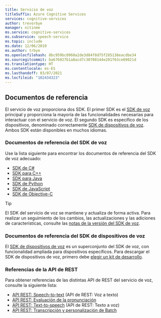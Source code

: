 ```yaml
---
title: Servicio de voz
titleSuffix: Azure Cognitive Services
services: cognitive-services
author: trevorbye
manager: nitinme
ms.service: cognitive-services
ms.subservice: speech-service
ms.topic: include
ms.date: 12/06/2019
ms.author: trbye
ms.openlocfilehash: 8bc959bc0960a2de3d84f8d75f285138eacdbe34
ms.sourcegitcommit: ba676927b1a8acd7c30708144e201f63ce89021d
ms.translationtype: HT
ms.contentlocale: es-ES
ms.lasthandoff: 03/07/2021
ms.locfileid: "102434323"
---
```

## <a name="reference-docs"></a>Documentos de referencia

El servicio de voz proporciona dos SDK. El primer SDK es el [SDK de voz](../speech-sdk.md) principal y proporciona la mayoría de las funcionalidades necesarias para interactuar con el servicio de voz. El segundo SDK es específico de los dispositivos, denominado correctamente [SDK de dispositivos de voz](../speech-devices-sdk.md). Ambos SDK están disponibles en muchos idiomas.

### <a name="speech-sdk-reference-docs"></a>Documentos de referencia del SDK de voz

Use la lista siguiente para encontrar los documentos de referencia del SDK de voz adecuado:

- <a href="https://aka.ms/csspeech/csharpref" target="_blank" rel="noopener">SDK de C# </a>
- <a href="https://aka.ms/csspeech/cppref" target="_blank" rel="noopener">SDK para C++ </a>
- <a href="https://aka.ms/csspeech/javaref" target="_blank" rel="noopener">SDK para Java </a>
- <a href="https://aka.ms/csspeech/pythonref" target="_blank" rel="noopener">SDK de Python</a>
- <a href="https://aka.ms/csspeech/javascriptref" target="_blank" rel="noopener">SDK de JavaScript</a>
- <a href="https://aka.ms/csspeech/objectivecref" target="_blank" rel="noopener">SDK de Objective-C </a>

> [!TIP]
> El SDK del servicio de voz se mantiene y actualiza de forma activa. Para realizar un seguimiento de los cambios, las actualizaciones y las adiciones de características, consulte las [notas de la versión del SDK de voz](../releasenotes.md).

### <a name="speech-devices-sdk-reference-docs"></a>Documentos de referencia del SDK de dispositivos de voz

El [SDK de dispositivos de voz](../speech-devices-sdk.md) es un superconjunto del SDK de voz, con funcionalidad ampliada para dispositivos específicos. Para descargar el SDK de dispositivos de voz, primero debe [elegir un kit de desarrollo](../get-speech-devices-sdk.md#choose-a-development-kit).

### <a name="rest-api-references"></a>Referencias de la API de REST

Para obtener referencias de las distintas API de REST del servicio de voz, consulte la siguiente lista:

- [API REST: Speech-to-text](../rest-speech-to-text.md) (API de REST: Voz a texto)
- [API REST: Evaluación de la pronunciación](../rest-speech-to-text.md#pronunciation-assessment-parameters)
- [API REST: Text-to-speech](../rest-text-to-speech.md) (API de REST: Texto a voz)
- <a href="https://westus.dev.cognitive.microsoft.com/docs/services/speech-to-text-api-v3-0" target="_blank" rel="noopener">API REST: Transcripción y personalización de Batch </a>
